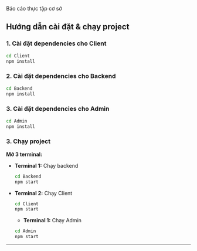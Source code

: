 Báo cáo thực tập cơ sở
## Hướng dẫn cài đặt & chạy project

### 1. Cài đặt dependencies cho Client

```bash
cd Client
npm install
```

### 2. Cài đặt dependencies cho Backend

```bash
cd Backend
npm install
```
### 3. Cài đặt dependencies cho Admin

```bash
cd Admin
npm install
```
### 3. Chạy project

**Mở 3 terminal:**

- **Terminal 1:** Chạy backend
  ```bash
  cd Backend
  npm start
  ```

- **Terminal 2:** Chạy Client
  ```bash
  cd Client
  npm start
  ```
  
  - **Terminal 1:** Chạy Admin
  ```bash
  cd Admin
  npm start
  ```


---

